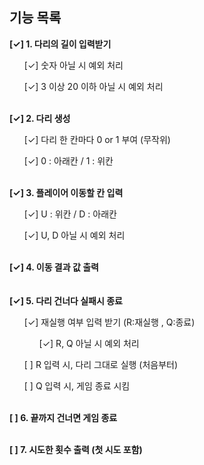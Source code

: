 ## 기능 목록

<ll>
     <b>[✓] 1. 다리의 길이 입력받기</b>
        <ul>[✓] 숫자 아닐 시 예외 처리</ul>
        <ul>[✓] 3 이상 20 이하 아닐 시 예외 처리</ul>
</ll>
<br>
<ll>
    <b>[✓] 2. 다리 생성</b>
        <ul>[✓] 다리 한 칸마다 0 or 1 부여 (무작위)</ul>
        <ul>[✓] 0 : 아래칸 / 1 : 위칸</ul>
</ll>
<br>
<ll>
    <b>[✓] 3. 플레이어 이동할 칸 입력</b>
        <ul>[✓] U : 위칸 / D : 아래칸</ul>
        <ul>[✓] U, D 아닐 시 예외 처리</ul>
</ll>
<br>
<b>[✓] 4. 이동 결과 값 출력</b> <br>
<br><br>
<b>[✓] 5. 다리 건너다 실패시 종료</b>
<ul>[✓] 재실행 여부 입력 받기 (R:재실행 , Q:종료)
    <ul>[✓] R, Q 아닐 시 예외 처리</ul>
</ul>
    <ul>[ ] R 입력 시, 다리 그대로 실행 (처음부터)</ul>
    <ul>[ ] Q 입력 시, 게임 종료 시킴</ul>

<br>
<b>[ ] 6. 끝까지 건너면 게임 종료</b><br><br>

<b>[ ] 7. 시도한 횟수 출력 (첫 시도 포함)</b>

